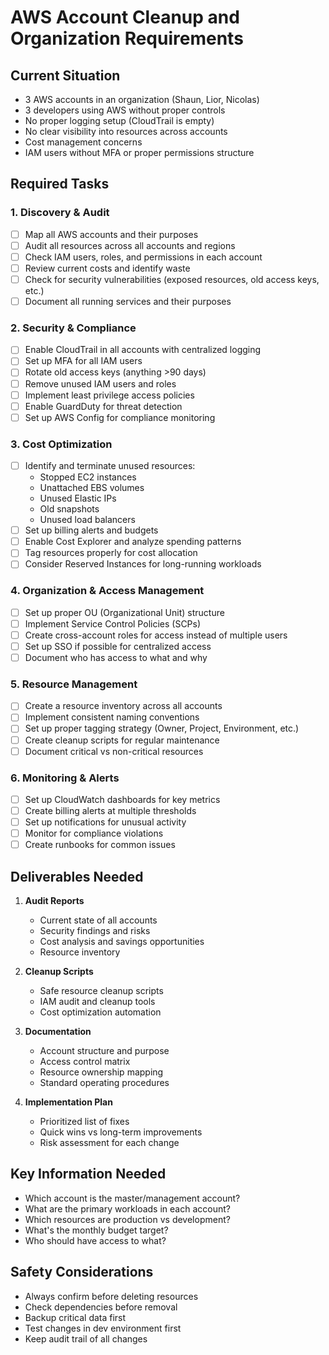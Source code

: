 # AWS Account Cleanup and Organization Requirements

## Current Situation
- 3 AWS accounts in an organization (Shaun, Lior, Nicolas)
- 3 developers using AWS without proper controls
- No proper logging setup (CloudTrail is empty)
- No clear visibility into resources across accounts
- Cost management concerns
- IAM users without MFA or proper permissions structure

## Required Tasks

### 1. Discovery & Audit
- [ ] Map all AWS accounts and their purposes
- [ ] Audit all resources across all accounts and regions
- [ ] Check IAM users, roles, and permissions in each account
- [ ] Review current costs and identify waste
- [ ] Check for security vulnerabilities (exposed resources, old access keys, etc.)
- [ ] Document all running services and their purposes

### 2. Security & Compliance
- [ ] Enable CloudTrail in all accounts with centralized logging
- [ ] Set up MFA for all IAM users
- [ ] Rotate old access keys (anything >90 days)
- [ ] Remove unused IAM users and roles
- [ ] Implement least privilege access policies
- [ ] Enable GuardDuty for threat detection
- [ ] Set up AWS Config for compliance monitoring

### 3. Cost Optimization
- [ ] Identify and terminate unused resources:
  - Stopped EC2 instances
  - Unattached EBS volumes
  - Unused Elastic IPs
  - Old snapshots
  - Unused load balancers
- [ ] Set up billing alerts and budgets
- [ ] Enable Cost Explorer and analyze spending patterns
- [ ] Tag resources properly for cost allocation
- [ ] Consider Reserved Instances for long-running workloads

### 4. Organization & Access Management
- [ ] Set up proper OU (Organizational Unit) structure
- [ ] Implement Service Control Policies (SCPs)
- [ ] Create cross-account roles for access instead of multiple users
- [ ] Set up SSO if possible for centralized access
- [ ] Document who has access to what and why

### 5. Resource Management
- [ ] Create a resource inventory across all accounts
- [ ] Implement consistent naming conventions
- [ ] Set up proper tagging strategy (Owner, Project, Environment, etc.)
- [ ] Create cleanup scripts for regular maintenance
- [ ] Document critical vs non-critical resources

### 6. Monitoring & Alerts
- [ ] Set up CloudWatch dashboards for key metrics
- [ ] Create billing alerts at multiple thresholds
- [ ] Set up notifications for unusual activity
- [ ] Monitor for compliance violations
- [ ] Create runbooks for common issues

## Deliverables Needed

1. **Audit Reports**
   - Current state of all accounts
   - Security findings and risks
   - Cost analysis and savings opportunities
   - Resource inventory

2. **Cleanup Scripts**
   - Safe resource cleanup scripts
   - IAM audit and cleanup tools
   - Cost optimization automation

3. **Documentation**
   - Account structure and purpose
   - Access control matrix
   - Resource ownership mapping
   - Standard operating procedures

4. **Implementation Plan**
   - Prioritized list of fixes
   - Quick wins vs long-term improvements
   - Risk assessment for each change

## Key Information Needed
- Which account is the master/management account?
- What are the primary workloads in each account?
- Which resources are production vs development?
- What's the monthly budget target?
- Who should have access to what?

## Safety Considerations
- Always confirm before deleting resources
- Check dependencies before removal
- Backup critical data first
- Test changes in dev environment first
- Keep audit trail of all changes